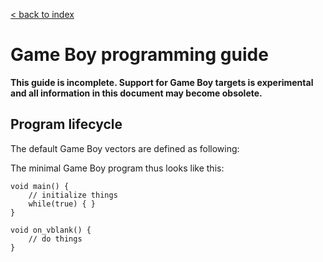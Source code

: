 [< back to index](../README.md)

# Game Boy programming guide

**This guide is incomplete.
Support for Game Boy targets is experimental and all information in this document may become obsolete.**

## Program lifecycle

The default Game Boy vectors are defined as following:

The minimal Game Boy program thus looks like this:

    void main() {
        // initialize things
        while(true) { }
    }
    
    void on_vblank() {
        // do things
    }
    
